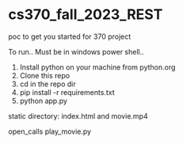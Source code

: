 # cs370_fall_2023_REST
poc to get you started for 370 project

To run.. Must be in windows power shell..

1. Install python on your machine from python.org
2. Clone this repo
3. cd  in the repo dir
4. pip install -r requirements.txt
5. python app.py

static directory:
index.html and movie.mp4

open_calls
play_movie.py

